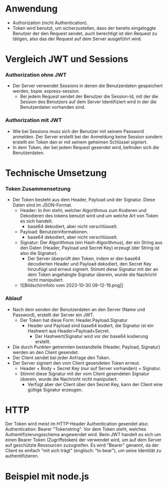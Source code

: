 # Anwendung
- Authorization (nicht Authentication).
- Token wird benutzt, um sicherzustellen, dass der bereits eingeloggte Benutzer der den Request sendet, auch berechtigt ist den Request zu tätigen, also das der Request auf dem Server ausgeführt wird.

# Vergleich JWT und Sessions
### Authorization ohne JWT
- Der Server verwendet Sessions in denen die Benutzerdaten gespeichert werden, bspw. express-session.
	- Bei jedem Request sendet der Benutzer die Session-Id, mit der die Session des Benutzers auf dem Server Identifiziert wird in der die Benutzerdaten vorhanden sind.

### Authorization mit JWT
- Wie bei Sessions muss sich der Benutzer mit seinem Password anmelden. Der Server erstellt bei der Anmeldung keine Session sondern erstellt ein Token den er mit seinem geheimen Schlüssel signiert.
- In dem Token, der bei jedem Request gesendet wird, befinden sich die Benutzerdaten.

# Technische Umsetzung

### Token Zusammensetzung
- Der Token besteht aus dem Header, Payload und der Signatur. Diese Daten sind im JSON-Format.
	- Header: In ihm steht, welcher Algorithmus zum Kodieren und Dekodieren des tokens benutzt wird und um welche Art von Token es sich handelt.
		- base64 dekodiert, aber nicht verschlüsselt.
	- Payload: Benutzerinformationen.
		- base64 dekodiert, aber nicht verschlüsselt.
	- Signatur: Der Algorithmus (ein Hash-Algorithmus), der ein String aus den Daten (Header, Payload und Secret Key) erzeugt (der String ist also die Signatur).
		- Der Server überprüft den Token, indem er den base64 decodierten Header und Payload dekodiert, den Secret Key hinzufügt und erneut signiert. Stimmt diese Signatur mit der an dem Token angehängte Signatur überein, wurde die Nachricht nicht manipuliert.
	- ![[Bildschirmfoto vom 2023-10-30 09-12-19.png]]

### Ablauf 
- Nach dem senden der Benutzerdaten an den Server (Name und Password), erstellt der Server ein JWT.
	- Der Token hat diese Form: Header.Payload.Signatur
		- Header und Payload sind base64 kodiert, die Signatur ist ein Hashwert aus Header+Payload+Secret.
			- Der Hashwert/Signatur wird vor der base64 kodierung erstellt.
- Die durch Punkten getrennten bestandteile (Header, Payload, Signatur) werden an den Client gesendet.
- Der Client sendet bei jeder Anfrage den Token.
- Der Server signiert den vom Client gesendeten Token erneut.
	- Header + Body + Secret Key (nur auf Server vorhanden) = Signatur.
	- Stimmt diese Signatur mit der vom Client gesendeten  Signatur überein, wurde die Nachricht nicht manipuliert.
		- Verfügt aber der Client über den Secret Key, kann der Client eine gültige Signatur erzeugen.

# HTTP
Der Token wird meist im HTTP-Header Authentication gesendet 
also: Authentication: Bearer "Tokenstring".
Vor dem Token steht, welches Authentifizierungsschema angewendet wird. Beim JWT handelt es sich um einen Bearer Token (Zugriffstoken) der verwendet wird, um auf dem Server auf geschützte Ressourcen zuzugreifen.
Es wird "Bearer" genannt, da der Client es einfach "mit sich trägt" (englisch: "to bear"), um seine Identität zu authentifizieren.

# Beispiel mit node.js
